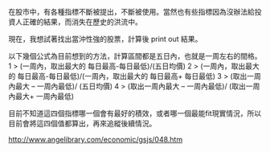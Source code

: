 在股市中，有各種指標不斷被提出，不斷被使用。當然也有些指標因為沒辦法給投資人正確的結果，而消失在歷史的洪流中。

現在，我想試著找出當沖性強的股票，計算後 print out 結果。

以下幾個公式為目前想到的方法，計算區間都是五日內，也就是一周左右的間格。
1 >  (一周內，取出最大的 每日最高-每日最低)/(五日均價)
2 >  (一周內，取出最大的 每日最高-每日最低)/(一周內，取出最大的 每日最高+ 每日最低)
3 >  (取出一周內最大 – 一周內最低)/ (五日均價)
4 >  (取出一周內最大 – 一周內最低)/ (取出一周內最大+ 一周內最低)

目前不知道這四個指標哪一個會有最好的積效，或者哪一個最能fit現實情況，所以目前會將這四個值都算出，再來追縱後續情況。

http://www.angelibrary.com/economic/gsjs/048.htm

